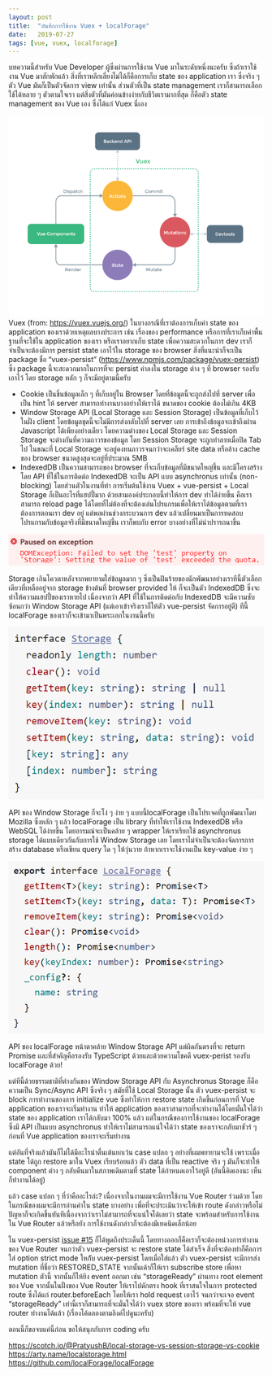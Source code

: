 ```yaml
---
layout:	post
title:	"บันทึกการใช้งาน Vuex + localForage"
date:	2019-07-27
tags: [vue, vuex, localforage]
---
```


บทความนี้สำหรับ Vue Developer ผู้ซึ่งผ่านการใช้งาน Vue มาในระดับหนึ่งนะครับ ซึ่งถ้าเราใช้งาน Vue มาสักพักแล้ว สิ่งที่เราหลีกเลี่ยงไม่ได้ก็คือการเก็บ state ของ application เรา ซึ่งจริง ๆ ตัว Vue มันก็เป็นตัวจัดการ view เท่านั้น ส่วนตัวที่เป็น state management เราก็สามารถเลือกใช้ได้หลาย ๆ ตัวตามใจเรา แต่สิ่งตัวที่มันค่อนข้างง่ายกับชีวิตเรามากที่สุด ก็คือตัว state management ของ Vue เอง ซึ่งได้แก่ Vuex นี่เอง

![](/assets/images/migrated/0_gSqupDxO1Al_7U5e.png)Vuex (from: <https://vuex.vuejs.org/>) ในบางกรณีที่เราต้องการเก็บค่า state ของ application ของเราด้วยเหตุผลบางประการ เช่น เรื่องของ performance หรือการที่เราเก็บค่าพื้นฐานที่จะใช้ใน application ของเรา หรือเราอยากเก็บ state เพื่อความสะดวกในการ dev เราก็จำเป็นจะต้องมีการ persist state เอาไว้ใน storage ของ browser สิ่งที่แนะนำก็จะเป็น package ชื่อ “vuex-persist” (<https://www.npmjs.com/package/vuex-persist>) ซึ่ง package นี้จะสะดวกมากในการที่จะ persist ค่าลงใน storage ต่าง ๆ ที่ browser รองรับเอาไว้ โดย storage หลัก ๆ ก็จะมีอยู่ตามนี้ครับ

* Cookie เป็นชิ้นข้อมูลเล็ก ๆ ที่เก็บอยู่ใน Browser โดยที่ข้อมูลนี้จะถูกส่งไปที่ server เพื่อเป็น hint ให้ server สามารถทำงานบางอย่างให้เราได้ ขนาดของ cookie ต้องไม่เกิน 4KB
* Window Storage API (Local Storage และ Session Storage) เป็นข้อมูลที่เก็บไว้ในฝั่ง client โดยข้อมูลชุดนี้จะไม่มีการส่งกลับไปที่ server เลย การเข้าถึงข้อมูลจะเข้าถึงผ่าน Javascript ได้เพียงอย่างเดียว โดยความต่างของ Local Storage และ Session Storage จะต่างกันที่ความถาวรของข้อมูล โดย Session Storage จะถูกทำลายเมื่อปิด Tab ไป ในขณะที่ Local Storage จะอยู่คงทนถาวรจนกว่าจะเคลียร์ site data หรือล้าง cache ของ browser ขนาดสูงสุดจะอยู่ที่ประมาณ 5MB
* IndexedDB เป็นความสามารถของ browser ที่จะเก็บข้อมูลที่มีขนาดใหญ่ขึ้น และมีโครงสร้าง โดย API ที่ใช้ในการติดต่อ IndexedDB จะเป็น API แบบ asynchronus เท่านั้น (non-blocking)
โดยส่วนตัวในงานที่ทำ การเริ่มต้นใช้งาน Vuex + vue-persist + Local Storage ก็เป็นอะไรที่แฮปปี้มาก ด้วยสามองค์ประกอบนี้ทำให้การ dev ทำได้ง่ายขึ้น คือเราสามารถ reload page ได้โดยที่ไม่ต้องที่จะต้องเล่นโปรแกรมเพื่อให้เราได้ข้อมูลตามที่เราต้องการตอนเรา dev อยู่ แต่พอผ่านช่วงกระบวนการ dev แล้วเปลี่ยนมาเป็นการทดสอบโปรแกรมกับข้อมูลจริงที่มีขนาดใหญ่ขึ้น เราก็พบกับ error บางอย่างที่ไม่น่าปรารถนาขึ้น

![](/assets/images/migrated/1_tCH9vhsCxBUDFBYkhdhoIw.png)

Storage เกินโควตาหลังจากพยายามใส่ข้อมูลมาก ๆ ซึ่งเป็นฝันร้ายของนักพัฒนาอย่างเราทีนี้ตัวเลือกเดียวที่เหลืออยู่จาก storage ข้างต้นที่ browser provided ให้ ก็จะเป็นตัว IndexedDB ซึ่งจะทำให้ความแฮปปี้ของเราหายไป เนื่องจากว่า API ที่ใช้ในการติดต่อกับ IndexedDB จะมีความซับซ้อนกว่า Window Storage API (แต่เอาเข้าจริงเราก็ให้ตัว vue-persist จัดการอยู่ดี) ทีนี้ localForage ของเราก็จะเข้ามาเป็นพระเอกในงานนี้ครับ

![](/assets/images/migrated/1_eJKWL3otVqhhjAxqzRd_pQ.png)

API ของ Window Storage ก็จะโง่ ๆ ง่าย ๆ แบบนี้localForage เป็นโปรเจคที่ถูกพัฒนาโดย Mozilla ซึ่งหลัก ๆ แล้ว localForage เป็น library ที่ทำให้เราใช้งาน IndexedDB หรือ WebSQL ได้ง่ายขึ้น โดยอารมณ์จะเป็นคล้าย ๆ wrapper ให้เราเรียกใช้ asynchronus storage ได้แบบเดียวกันกับการใช้ Window Storage เลย โดยเราไม่จำเป็นจะต้องจัดการการสร้าง database หรือเขียน query ใด ๆ ให้วุ่นวาย ถ้าหากเราจะใช้งานเป็น key-value ง่าย ๆ

![](/assets/images/migrated/1_gCAnOHwIqzfrFpK2n_od7w.png)

API ของ localForage หน้าตาคล้าย Window Storage API แต่ผิดกันตรงที่จะ return Promise และที่สำคัญคือรองรับ TypeScript ด้วยและด้วยความโชคดี vuex-perist รองรับ localForage ด้วย!

แต่ทีนี้ด้วยธรรมชาติที่ต่างกันของ Window Storage API กับ Asynchronus Storage ก็คือความเป็น Sync/Async API ซึ่งจริง ๆ สมัยที่ใช้ Local Storage นั้น ตัว vuex-persist จะ block การทำงานของการ initialize vue ซึ่งทำให้การ restore state เกิดขึ้นก่อนการที่ Vue application ของเราจะเริ่มทำงาน ทำให้ application ของเราสามารถที่จะทำงานได้โดยมั่นใจได้ว่า state ของ application เราได้กลับมา 100% แล้ว แต่ในกรณีของการใช้งานของ localForage ซึ่งมี API เป็นแบบ asynchronus ทำให้เราไม่สามารถแน่ใจได้ว่า state ของเราจะกลับมาชัวร์ ๆ ก่อนที่ Vue application ของเราจะเริ่มทำงาน

แต่อันที่จริงแล้วมันก็ไม่ได้มีอะไรน่าตื่นเต้นยกเว้น case แปลก ๆ อย่างที่ผมพยายามจะใช้ เพราะเมื่อ state ได้ถูก restore มาใน Vuex เรียบร้อยแล้ว ตัว data ที่เป็น reactive จริง ๆ มันก็จะทำให้ component ต่าง ๆ กลับคืนมาในสภาพเดิมตามที่ state ได้กำหนดเอาไว้อยู่ดี (อันนี้คิดเองนะ เห็นก็ทำงานได้อยู่)

แล้ว case แปลก ๆ ที่ว่าคืออะไรล่ะ? เนื่องจากในงานผมจะมีการใช้งาน Vue Router ร่วมด้วย โดยในกรณีของผมจะมีการอ่านค่าใน state บางอย่าง เพื่อที่จะประเมินว่าจะให้เข้า route ดังกล่าวหรือไม่ ปัญหาก็จะเกิดขึ้นทันทีเนื่องจากว่าเราไม่สามารถที่จะแน่ใจได้เลยว่า state จะพร้อมสำหรับการใช้งานใน Vue Router แล้วหรือยัง การใช้งานดังกล่าวก็จะต้องมีเทคนิคเล็กน้อย

ใน vuex-persist [issue #15](https://github.com/championswimmer/vuex-persist/issues/15) ก็ได้พูดถึงประเด็นนี้ โดยทางออกก็คือเราก็จะต้องหน่วงการทำงานของ Vue Router จนกว่าตัว vuex-persist จะ restore state ได้สำเร็จ สิ่งที่จะต้องทำก็คือการใส่ option strict mode ใหก้ับ vuex-persist โดยเมื่อใส่แล้ว ตัว vuex-persist จะมีการส่ง mutation ที่ชื่อว่า RESTORED\_STATE จากนั้นเค้าก็ให้เรา subscribe store เพื่อหา mutation ตัวนี้ จากนั้นก็ให้ยิง event ออกมา เช่น “storageReady” ผ่านทาง root element ของ Vue จากนั้นในฝั่งของ Vue Router ให้เราไปดักตรง hook ที่เราสนใจในการ protected route ซึ่งได้แก่ router.beforeEach โดยให้เรา hold request เอาไว้ จนกว่าจะเจอ event “storageReady” เท่านี้เราก็สามารถที่จะมั่นใจได้ว่า vuex store ของเรา พร้อมที่จะให้ vue router ทำงานได้แล้ว (เรื่องโค้ดลองตามลิงค์ไปดูนะครับ)

ตอนนี้ก็ขอจบแค่นี้ก่อน ขอให้สนุกกับการ coding ครับ

<https://scotch.io/@PratyushB/local-storage-vs-session-storage-vs-cookie>  
<https://arty.name/localstorage.html>  
<https://github.com/localForage/localForage>

  